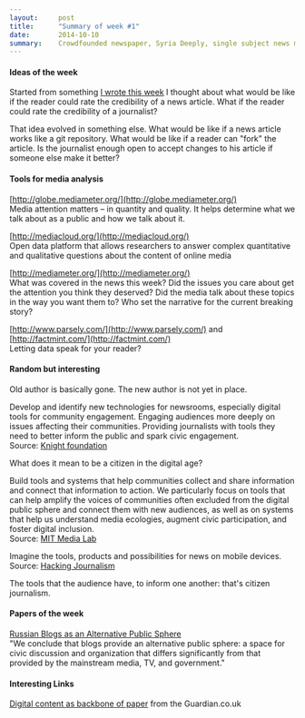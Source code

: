```yaml
---
layout:     post
title:      "Summary of week #1"
date:       2014-10-10
summary:    Crowdfounded newspaper, Syria Deeply, single subject news model, media analysis, blog as a public sphere.
---
```


#### Ideas of the week
Started from something [I wrote this week](http://thesis.aminalhazwani.com/who-do-you-trust/) I thought about what would be like if the reader could rate the credibility of a news article. What if the reader could rate the credibility of a journalist? 

That idea evolved in something else. What would be like if a news article works like a git repository. What would be like if a reader can "fork" the article. Is the journalist enough open to accept changes to his article if someone else make it better?

#### Tools for media analysis
[http://globe.mediameter.org/](http://globe.mediameter.org/)<br>
Media attention matters – in quantity and quality. It helps determine what we talk about as a public and how we talk about it. 

[http://mediacloud.org/](http://mediacloud.org/)<br>
Open data platform that allows researchers to answer complex quantitative and qualitative questions about the content of online media

[http://mediameter.org/](http://mediameter.org/)<br>
What was covered in the news this week? Did the issues you care about get the attention you think they deserved? Did the media talk about these topics in the way you want them to? Who set the narrative for the current breaking story?

[http://www.parsely.com/](http://www.parsely.com/) and [http://factmint.com/](http://factmint.com/)<br>
Letting data speak for your reader?

#### Random but interesting
Old author is basically gone. The new author is not yet in place. 

Develop and identify new technologies for newsrooms, especially digital tools for community engagement.
Engaging audiences more deeply on issues affecting their communities.
Providing journalists with tools they need to better inform the public and spark civic engagement.<br>
Source: [Knight foundation](http://www.knightfoundation.org/press-room/press-release/mit-media-lab-bring-more-digital-tools-newsrooms-1/)

What does it mean to be a citizen in the digital age?

Build tools and systems that help communities collect and share information and connect that information to action.
We particularly focus on tools that can help amplify the voices of communities often excluded from the digital public sphere and connect them with new audiences, as well as on systems that help us understand media ecologies, augment civic participation, and foster digital inclusion.<br>
Source: [MIT Media Lab](http://www.media.mit.edu/research/groups/civic-media)

Imagine the tools, products and possibilities for news on mobile devices.<br>
Source: [Hacking Journalism](http://hackingjournalism.com/)

The tools that the audience have, to inform one another: that's citizen journalism.

#### Papers of the week
[Russian Blogs as an Alternative Public Sphere](http://papers.ssrn.com/sol3/papers.cfm?abstract_id=2427932)<br> "We conclude that blogs provide an alternative public sphere: a space for civic discussion and organization that differs significantly from that provided by the mainstream media, TV, and government."

#### Interesting Links
[Digital content as backbone of paper](http://www.theguardian.com/media/2014/oct/07/telegraph-overhaul-editorial) from the Guardian.co.uk
